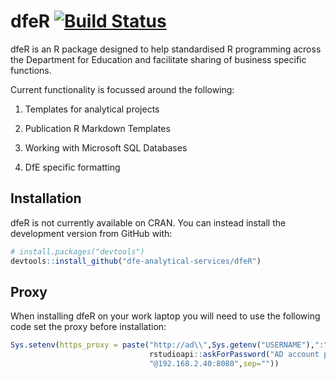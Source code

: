 # dfeR  [![Build Status](https://travis-ci.org/dfe-analytical-services/dfeR.svg?branch=master)](https://travis-ci.org/dfe-analytical-services/dfeR)

dfeR is an R package designed to help standardised R programming across the Department for Education and facilitate sharing of business specific functions.

Current functionality is focussed around the following:

1. Templates for analytical projects

2. Publication R Markdown Templates

3. Working with Microsoft SQL Databases

4. DfE specific formatting

## Installation

dfeR is not currently available on CRAN. You can instead install the
development version from GitHub with:

``` r
# install.packages("devtools")
devtools::install_github("dfe-analytical-services/dfeR")
```
## Proxy

When installing dfeR on your work laptop you will need to use the following code set the proxy before installation:

``` r
Sys.setenv(https_proxy = paste("http://ad\\",Sys.getenv("USERNAME"),":",
                               rstudioapi::askForPassword("AD account password"),
                               "@192.168.2.40:8080",sep=""))
```
